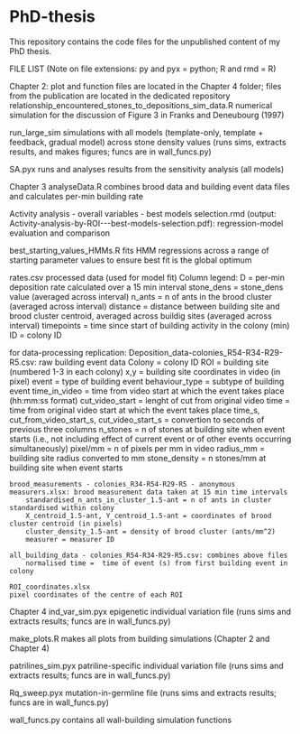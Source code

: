 # PhD-thesis
This repository contains the code files for the unpublished content of my PhD thesis.

FILE LIST
(Note on file extensions: py and pyx = python; R and rmd = R)

Chapter 2: plot and function files are located in the Chapter 4 folder; files from the publication are located in the dedicated repository
relationship_encountered_stones_to_depositions_sim_data.R
	numerical simulation for the discussion of Figure 3 in Franks and Deneubourg (1997)

run_large_sim
	simulations with all models (template-only, template + feedback, gradual model) across stone density values (runs sims, extracts results, and makes figures; funcs are in wall_funcs.py)

SA.pyx
	runs and analyses results from the sensitivity analysis (all models)


Chapter 3
analyseData.R
	combines brood data and building event data files and calculates per-min building rate

Activity analysis - overall variables - best models selection.rmd (output: Activity-analysis-by-ROI---best-models-selection.pdf):
	regression-model evaluation and comparison

best_starting_values_HMMs.R
	fits HMM regressions across a range of starting parameter values to ensure best fit is the global optimum

rates.csv
	processed data (used for model fit) 
	Column legend:
		D = per-min deposition rate calculated over a 15 min interval
		stone_dens = stone_dens value (averaged across interval)
		n_ants =  n of ants in the brood cluster (averaged across interval)
		distance = distance between building site and brood cluster centroid, averaged across buildig sites (averaged across interval)
		timepoints = time since start of building activity in the colony (min)
		ID = colony ID

for data-processing replication:
	Deposition_data-colonies_R54-R34-R29-R5.csv: raw building event data
		Colony = colony ID
		ROI = building site (numbered 1-3 in each colony)
		x,y = building site coordinates in video (in pixel)
		event = type of building event
		behaviour_type = subtype of building event
		time_in_video = time from video start at which the event takes place (hh:mm:ss format)
		cut_video_start = lenght of cut from original video
		time =  time from original video start at which the event takes place
		time_s, cut_from_video_start_s, cut_video_start_s = convertion to seconds of previous three columns
		n_stones = n of stones at building site when event starts (i.e., not including effect of current event or of other events occurring simultaneously)
		pixel/mm = n of pixels per mm in video
		radius_mm = building site radius converted to mm
		stone_density = n stones/mm at building site when event starts

	brood_measurements - colonies_R34-R54-R29-R5 - anonymous measurers.xlsx: brood measurement data taken at 15 min time intervals
		standardised_n_ants_in_cluster_1.5-ant = n of ants in cluster standardised within colony
		X_centroid_1.5-ant, Y_centroid_1.5-ant = coordinates of brood cluster centroid (in pixels)
		cluster_density_1.5-ant = density of brood cluster (ants/mm^2)
		measurer = measurer ID

	all_building_data - colonies_R54-R34-R29-R5.csv: combines above files
		normalised time =  time of event (s) from first building event in colony

	ROI_coordinates.xlsx
	pixel coordinates of the centre of each ROI


Chapter 4
ind_var_sim.pyx
	epigenetic individual variation file (runs sims and extracts results; funcs are in wall_funcs.py)

make_plots.R
	makes all plots from building simulations (Chapter 2 and Chapter 4) 

patrilines_sim.pyx 
	patriline-specific individual variation file (runs sims and extracts results; funcs are in wall_funcs.py)

Rq_sweep.pyx
	mutation-in-germline file (runs sims and extracts results; funcs are in wall_funcs.py)

wall_funcs.py
	contains all wall-building simulation functions

